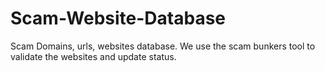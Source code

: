 # Scam-Website-Database
Scam Domains, urls, websites database. We use the scam bunkers tool to validate the websites and update status.

